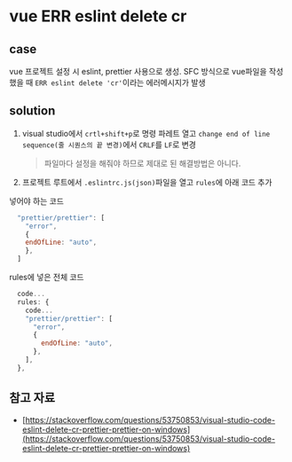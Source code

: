# vue ERR eslint delete cr

## case

vue 프로젝트 설정 시 eslint, prettier 사용으로 생성.
SFC 방식으로 vue파일을 작성했을 때 `ERR eslint delete 'cr'`이라는 에러메시지가 발생

## solution

1. visual studio에서 `crtl+shift+p`로 명령 파레트 열고 `change end of line sequence(줄 시퀀스의 끝 변경)`에서 `CRLF`를 `LF`로 변경

   > 파일마다 설정을 해줘야 하므로 제대로 된 해결방법은 아니다.

2. 프로젝트 루트에서 `.eslintrc.js(json)`파일을 열고 `rules`에 아래 코드 추가

넣어야 하는 코드

```js
  "prettier/prettier": [
    "error",
    {
    endOfLine: "auto",
    },
  ]
```

rules에 넣은 전체 코드

```js
  code...
  rules: {
    code...
    "prettier/prettier": [
      "error",
      {
        endOfLine: "auto",
      },
    ],
  },
```

## 참고 자료

- [https://stackoverflow.com/questions/53750853/visual-studio-code-eslint-delete-cr-prettier-prettier-on-windows](https://stackoverflow.com/questions/53750853/visual-studio-code-eslint-delete-cr-prettier-prettier-on-windows)
